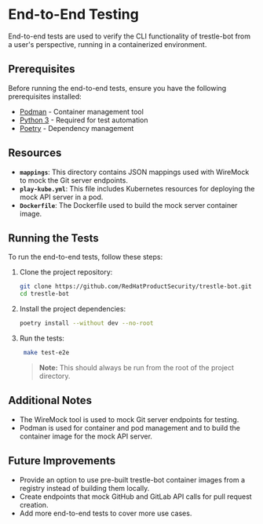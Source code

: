 # End-to-End Testing

End-to-end tests are used to verify the CLI functionality of trestle-bot from a user's perspective, running in a containerized environment.

## Prerequisites

Before running the end-to-end tests, ensure you have the following prerequisites installed:

- [Podman](https://podman.io/docs/installation) - Container management tool
- [Python 3](https://www.python.org/downloads/) - Required for test automation
- [Poetry](https://python-poetry.org/docs/#installation) - Dependency management

## Resources

- **`mappings`**: This directory contains JSON mappings used with WireMock to mock the Git server endpoints.
- **`play-kube.yml`**: This file includes Kubernetes resources for deploying the mock API server in a pod.
- **`Dockerfile`**: The Dockerfile used to build the mock server container image.

## Running the Tests

To run the end-to-end tests, follow these steps:

1. Clone the project repository:

   ```bash
   git clone https://github.com/RedHatProductSecurity/trestle-bot.git
   cd trestle-bot
   ```

2. Install the project dependencies:

   ```bash
   poetry install --without dev --no-root
   ```

3. Run the tests:

   ```bash
    make test-e2e
   ```

   > **Note:** This should always be run from the root of the project directory.

## Additional Notes
- The WireMock tool is used to mock Git server endpoints for testing.
- Podman is used for container and pod management and to build the container image for the mock API server.

## Future Improvements
- Provide an option to use pre-built trestle-bot container images from a registry instead of building them locally.
- Create endpoints that mock GitHub and GitLab API calls for pull request creation.
- Add more end-to-end tests to cover more use cases.
